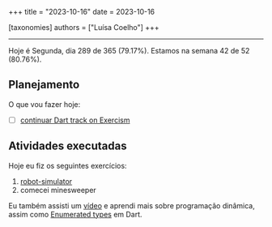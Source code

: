 +++
title = "2023-10-16"
date = 2023-10-16

[taxonomies]
authors = ["Luísa Coelho"]
+++

---

Hoje é Segunda, dia 289 de 365 (79.17%). Estamos na semana 42 de 52 (80.76%). 

## Planejamento

O que vou fazer hoje:

- [ ] [continuar Dart track on Exercism](https://exercism.org/tracks/dart)

## Atividades executadas

Hoje eu fiz os seguintes exercícios:
1. [robot-simulator](https://github.com/LuCCoelho/Exercism-Solutions/tree/main/dart/robot-simulator)
2. comecei minesweeper

Eu também assisti um [vídeo](https://www.youtube.com/watch?v=oBt53YbR9Kk) e aprendi mais sobre programação dinâmica, assim como [Enumerated types](https://dart.dev/language/enums) em Dart.